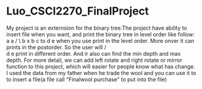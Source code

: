 # Luo_CSCI2270_FinalProject

 My project is an externsion for the binary tree.The project have ability to insert file when you want, and print the binary tree in level order like follow:
     a                     a
   /  \                    b x
  b    c        to         d e    when you use print in the level order. More onver it can prints in the postorder. So the user will 
     /  \
    d    e
print in different order. And ir also can find the min depth and max depth. For more detail, we can add left rotate and right rotate or mirror function to this project, which will easier for people know what has change. I used the data from my father when he trade the wool and you can use it to to insert a file(a file call "Finalwool purchase" to put into the file)
